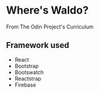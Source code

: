 # Where's Waldo?

From The Odin Project's Curriculum

## Framework used

- React
- Bootstrap
- Bootswatch
- Reactstrap
- Firebase
